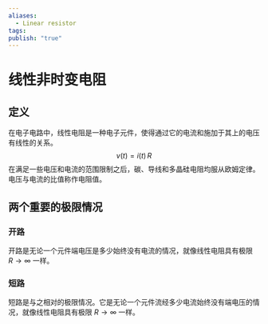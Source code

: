 ```yaml
---
aliases:
  - Linear resistor
tags: 
publish: "true"
---
```


# 线性非时变电阻
## 定义
在电子电路中，线性电阻是一种电子元件，使得通过它的电流和施加于其上的电压有线性的关系。$$v(t)=i(t)\,R$$
在满足一些电压和电流的范围限制之后，碳、导线和多晶硅电阻均服从欧姆定律。电压与电流的比值称作电阻值。

## 两个重要的极限情况
### 开路
开路是无论一个元件端电压是多少始终没有电流的情况，就像线性电阻具有极限 $R \to \infty$ 一样。
### 短路
短路是与之相对的极限情况。它是无论一个元件流经多少电流始终没有端电压的情况，就像线性电阻具有极限 $R \to \infty$ 一样。